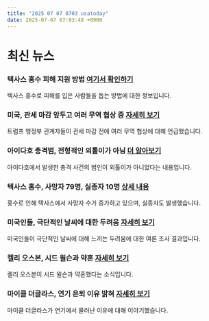 ```yaml
---
title: "2025 07 07 0703 usatoday"
date: 2025-07-07 07:03:48 +0900
---
```


# 최신 뉴스

### 텍사스 홍수 피해 지원 방법 [여기서 확인하기](https://www.usatoday.com/story/news/nation/2025/07/06/texas-floods-how-to-help/84484610007/)
텍사스 홍수로 피해를 입은 사람들을 돕는 방법에 대한 정보입니다.

### 미국, 관세 마감 앞두고 여러 무역 협상 중 [자세히 보기](https://www.usatoday.com/story/news/politics/2025/07/06/trade-deals-tariffs-trump-bessent/84484535007/)
트럼프 행정부 관계자들이 관세 마감 전에 여러 무역 협상에 대해 언급했습니다.

### 아이다호 총격범, 전형적인 외톨이가 아님 [더 알아보기](https://www.usatoday.com/story/news/nation/2025/07/06/idaho-shooter-not-typical-loner/84431996007/)
아이다호에서 발생한 총격 사건의 범인이 외톨이가 아니었다는 내용입니다.

### 텍사스 홍수, 사망자 79명, 실종자 10명 [상세 내용](https://www.usatoday.com/story/news/nation/2025/07/06/texas-flooding-live-updates-sunday/84479748007/)
홍수로 인해 텍사스에서 사망자 수가 증가하고 있으며, 실종자도 발생했습니다.

### 미국인들, 극단적인 날씨에 대한 두려움 [자세히 보기](https://www.usatoday.com/story/news/politics/2025/07/06/climate-change-weather-americans-polls-texas/84483450007/)
미국인들이 극단적인 날씨에 대해 느끼는 두려움에 대한 여론 조사 결과입니다.

### 켈리 오스본, 시드 윌슨과 약혼 [자세히 보기](https://www.usatoday.com/story/entertainment/celebrities/2025/07/06/kelly-osbourne-sid-wilson-engaged-ozzy-farewell/84485071007/)
켈리 오스본이 시드 윌슨과 약혼했다는 소식입니다.

### 마이클 더글라스, 연기 은퇴 이유 밝혀 [자세히 보기](https://www.usatoday.com/story/entertainment/celebrities/2025/07/06/michael-douglas-retired/84484296007/)
마이클 더글라스가 연기에서 물러난 이유에 대해 이야기했습니다.